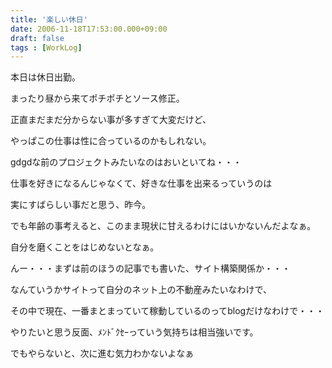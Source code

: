 ```yaml
---
title: '楽しい休日'
date: 2006-11-18T17:53:00.000+09:00
draft: false
tags : [WorkLog]
---
```


本日は休日出勤。

まったり昼から来てポチポチとソース修正。

正直まだまだ分からない事が多すぎて大変だけど、

やっぱこの仕事は性に合っているのかもしれない。

gdgdな前のプロジェクトみたいなのはおいといてね・・・

仕事を好きになるんじゃなくて、好きな仕事を出来るっていうのは

実にすばらしい事だと思う、昨今。

でも年齢の事考えると、このまま現状に甘えるわけにはいかないんだよなぁ。

自分を磨くことをはじめないとなぁ。

んー・・・まずは前のほうの記事でも書いた、サイト構築関係か・・・

なんていうかサイトって自分のネット上の不動産みたいなわけで、

その中で現在、一番まとまっていて稼動しているのってblogだけなわけで・・・

やりたいと思う反面、ﾒﾝﾄﾞｸｾｰっていう気持ちは相当強いです。

でもやらないと、次に進む気力わかないよなぁ
